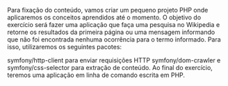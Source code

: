 Para fixação do conteúdo, vamos criar um pequeno projeto PHP onde aplicaremos os conceitos aprendidos até o momento. O objetivo do exercício será fazer uma aplicação que faça uma pesquisa no Wikipedia e retorne os resultados da primeira página ou uma mensagem informando que não foi encontrada nenhuma ocorrência para o termo informado. Para isso, utilizaremos os seguintes pacotes:

symfony/http-client para enviar requisições HTTP
symfony/dom-crawler e symfony/css-selector para extração de conteúdo.
Ao final do exercício, teremos uma aplicação em linha de comando escrita em PHP.